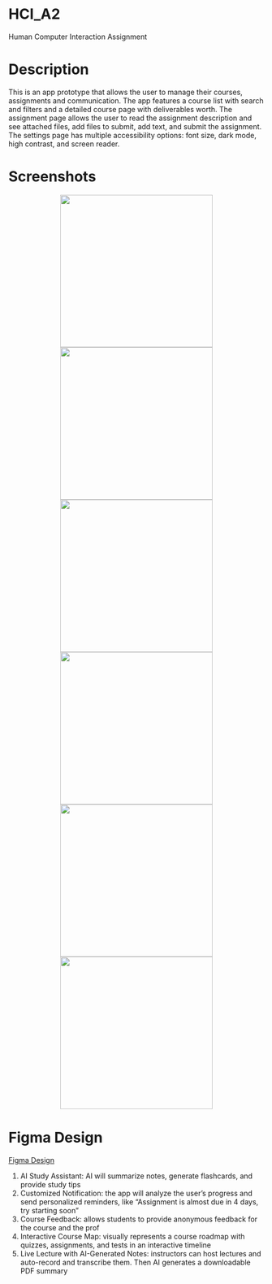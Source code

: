 # HCI_A2
Human Computer Interaction Assignment

# Description
This is an app prototype that allows the user to manage their courses, assignments and communication. The app features a course list with search and filters and a detailed course page with deliverables worth. The assignment page allows the user to read the assignment description and see attached files, add files to submit, add text, and submit the assignment. The settings page has multiple accessibility options: font size, dark mode, high contrast, and screen reader.

# Screenshots
<p align="center">
  <img src="1.png" width="300">
  <img src="2.png" width="300">
  <img src="3.png" width="300">
  <img src="4.png" width="300">
  <img src="5.png" width="300">
  <img src="6.png" width="300">
</p>

# Figma Design
[Figma Design](https://www.figma.com/proto/9uOIHkk0QB2vxEs0680K00/OmarAbouChaer2?node-id=0-1&t=GYKw6ICc72rlbX8o-1)

<ol>
  <li>AI Study Assistant: AI will summarize notes, generate flashcards, and provide study tips</li>
  <li>Customized Notification: the app will analyze the user’s progress and send personalized reminders, like “Assignment is almost due in 4 days, try starting soon”</li>
  <li>Course Feedback: allows students to provide anonymous feedback for the course and the prof</li>
  <li>Interactive Course Map: visually represents a course roadmap with quizzes, assignments, and tests in an interactive timeline</li>
  <li>Live Lecture with AI-Generated Notes: instructors can host lectures and auto-record and transcribe them. Then AI generates a downloadable PDF summary</li>
</ol>
